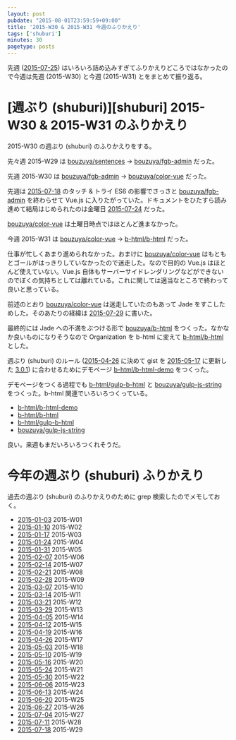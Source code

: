 ```yaml
---
layout: post
pubdate: "2015-08-01T23:59:59+09:00"
title: '2015-W30 & 2015-W31 今週のふりかえり'
tags: ['shuburi']
minutes: 30
pagetype: posts
---
```

先週 ([2015-07-25][]) はいろいろ詰め込みすぎてふりかえりどころではなかったので今週は先週 (2015-W30) と今週 (2015-W31) とをまとめて振り返る。

# [週ぶり (shuburi)][shuburi] 2015-W30 & 2015-W31 のふりかえり

2015-W30 の週ぶり (shuburi) のふりかえりをする。

先々週 2015-W29 は [bouzuya/sentences][] → [bouzuya/fgb-admin][] だった。

先週 2015-W30 は [bouzuya/fgb-admin][] → [bouzuya/color-vue][] だった。

先週は [2015-07-18][] のタッチ & トライ ES6 の影響でさっさと [bouzuya/fgb-admin][] を終わらせて Vue.js に入りたがっていた。ドキュメントをひたすら読み進めて結局はじめられたのは金曜日 [2015-07-24][] だった。

[bouzuya/color-vue][] は土曜日時点ではほとんど進まなかった。

今週 2015-W31 は [bouzuya/color-vue][] → [b-html/b-html][] だった。

仕事が忙しくあまり進められなかった。おまけに [bouzuya/color-vue][] はもともとゴールがはっきりしていなかったので迷走した。なので目的の Vue.js はほとんど使えていない。Vue.js 自体もサーバーサイドレンダリングなどができないのでぼくの気持ちとしては離れている。これに関しては適当なところで終わって良いと思っている。

前述のとおり [bouzuya/color-vue][] は迷走していたのもあって Jade をすこしためした。そのあたりの経緯は [2015-07-29][] に書いた。

最終的には Jade への不満をぶつける形で [bouzuya/b-html][] をつくった。なかなか良いものになりそうなので Organization を b-html に変えて [b-html/b-html][] とした。

週ぶり (shuburi) のルール ([2015-04-26][] に決めて gist を [2015-05-17][] に更新した [3.0.1](https://gist.github.com/bouzuya/2fb3383dc1e447f98eba)) に合わせるためにデモページ [b-html/b-html-demo][] をつくった。

デモページをつくる過程でも [b-html/gulp-b-html][] と [bouzuya/gulp-js-string][] をつくった。b-html 関連でいろいろつくっている。

- [b-html/b-html-demo][]
- [b-html/b-html][]
- [b-html/gulp-b-html][]
- [bouzuya/gulp-js-string][]

良い。来週もまだいろいろつくれそうだ。

# 今年の週ぶり (shuburi) ふりかえり

過去の週ぶり (shuburi) のふりかえりのために grep 検索したのでメモしておく。

- [2015-01-03][] 2015-W01
- [2015-01-10][] 2015-W02
- [2015-01-17][] 2015-W03
- [2015-01-24][] 2015-W04
- [2015-01-31][] 2015-W05
- [2015-02-07][] 2015-W06
- [2015-02-14][] 2015-W07
- [2015-02-21][] 2015-W08
- [2015-02-28][] 2015-W09
- [2015-03-07][] 2015-W10
- [2015-03-14][] 2015-W11
- [2015-03-21][] 2015-W12
- [2015-03-29][] 2015-W13
- [2015-04-05][] 2015-W14
- [2015-04-12][] 2015-W15
- [2015-04-19][] 2015-W16
- [2015-04-26][] 2015-W17
- [2015-05-03][] 2015-W18
- [2015-05-10][] 2015-W19
- [2015-05-16][] 2015-W20
- [2015-05-24][] 2015-W21
- [2015-05-30][] 2015-W22
- [2015-06-06][] 2015-W23
- [2015-06-13][] 2015-W24
- [2015-06-20][] 2015-W25
- [2015-06-27][] 2015-W26
- [2015-07-04][] 2015-W27
- [2015-07-11][] 2015-W28
- [2015-07-18][] 2015-W29

[2015-01-03]: http://blog.bouzuya.net/2015/01/03/
[2015-01-10]: http://blog.bouzuya.net/2015/01/10/
[2015-01-17]: http://blog.bouzuya.net/2015/01/17/
[2015-01-24]: http://blog.bouzuya.net/2015/01/24/
[2015-01-31]: http://blog.bouzuya.net/2015/01/31/
[2015-02-07]: http://blog.bouzuya.net/2015/02/07/
[2015-02-14]: http://blog.bouzuya.net/2015/02/14/
[2015-02-21]: http://blog.bouzuya.net/2015/02/21/
[2015-02-28]: http://blog.bouzuya.net/2015/02/28/
[2015-03-07]: http://blog.bouzuya.net/2015/03/07/
[2015-03-14]: http://blog.bouzuya.net/2015/03/14/
[2015-03-21]: http://blog.bouzuya.net/2015/03/21/
[2015-03-29]: http://blog.bouzuya.net/2015/03/29/
[2015-04-05]: http://blog.bouzuya.net/2015/04/05/
[2015-04-12]: http://blog.bouzuya.net/2015/04/12/
[2015-04-19]: http://blog.bouzuya.net/2015/04/19/
[2015-04-26]: http://blog.bouzuya.net/2015/04/26/
[2015-05-03]: http://blog.bouzuya.net/2015/05/03/
[2015-05-10]: http://blog.bouzuya.net/2015/05/10/
[2015-05-16]: http://blog.bouzuya.net/2015/05/16/
[2015-05-17]: http://blog.bouzuya.net/2015/05/17/
[2015-05-24]: http://blog.bouzuya.net/2015/05/24/
[2015-05-30]: http://blog.bouzuya.net/2015/05/30/
[2015-06-06]: http://blog.bouzuya.net/2015/06/06/
[2015-06-13]: http://blog.bouzuya.net/2015/06/13/
[2015-06-20]: http://blog.bouzuya.net/2015/06/20/
[2015-06-27]: http://blog.bouzuya.net/2015/06/27/
[2015-07-04]: http://blog.bouzuya.net/2015/07/04/
[2015-07-11]: http://blog.bouzuya.net/2015/07/11/
[2015-07-18]: http://blog.bouzuya.net/2015/07/18/
[2015-07-24]: http://blog.bouzuya.net/2015/07/24/
[2015-07-25]: http://blog.bouzuya.net/2015/07/25/
[2015-07-29]: http://blog.bouzuya.net/2015/07/29/
[b-html/b-html-demo]: https://github.com/b-html/b-html-demo
[b-html/b-html]: https://github.com/b-html/b-html
[b-html/gulp-b-html]: https://github.com/b-html/gulp-b-html
[bouzuya/b-html]: https://github.com/bouzuya/b-html
[bouzuya/color-vue]: https://github.com/bouzuya/color-vue
[bouzuya/fgb-admin]: https://github.com/bouzuya/fgb-admin
[bouzuya/gulp-js-string]: https://github.com/bouzuya/gulp-js-string
[bouzuya/sentences]: https://github.com/bouzuya/sentences
